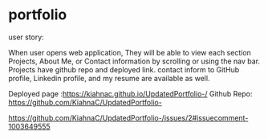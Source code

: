 # portfolio

user story:

When user opens web application, They will be able to view each section Projects, About Me, or Contact information by scrolling or using the nav bar. Projects have github repo and deployed link. contact inform to GitHub profile, Linkedin profile, and my resume are available as well.

 Deployed page :https://kiahnac.github.io/UpdatedPortfolio-/
Github Repo: https://github.com/KiahnaC/UpdatedPortfolio-

https://github.com/KiahnaC/UpdatedPortfolio-/issues/2#issuecomment-1003649555
